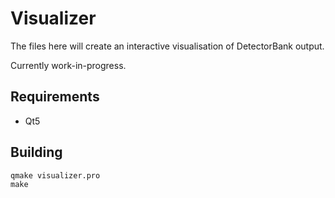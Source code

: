 # Visualizer

The files here will create an interactive visualisation of DetectorBank output.

Currently work-in-progress.

## Requirements
- Qt5


## Building

```
qmake visualizer.pro
make
```

